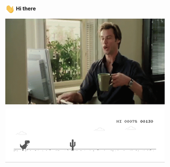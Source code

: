 <h3><img align="center" src="https://github.com/Parply/Parply/blob/master/.github/Hi.gif?raw=true" width="30px"> Hi there </h3>
<p align="center"> 
  <img align="center" height="270px" alt="GIF" src="jimcarrey.gif" />
</p>
<img src="dino.gif" />

<!--
**galip975/galip975** is a ✨ _special_ ✨ repository because its `README.md` (this file) appears on your GitHub profile.

Here are some ideas to get you started:

- 🔭 I’m currently working on ...
- 🌱 I’m currently learning ...
- 👯 I’m looking to collaborate on ...
- 🤔 I’m looking for help with ...
- 💬 Ask me about ...
- 📫 How to reach me: ...
- 😄 Pronouns: ...
- ⚡ Fun fact: ...
-->
